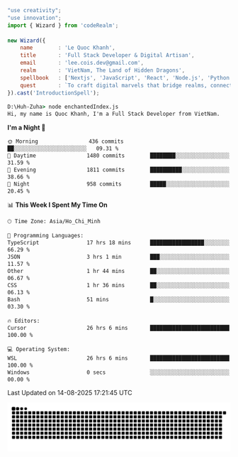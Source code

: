 <!--x axis divider-->

```js 
"use creativity";
"use innovation";
import { Wizard } from 'codeRealm';

new Wizard({
    name        : 'Le Quoc Khanh',
    title       : 'Full Stack Developer & Digital Artisan',
    email       : 'lee.cois.dev@gmail.com',
    realm       : 'VietNam, The Land of Hidden Dragons',
    spellbook   : ['Nextjs', 'JavaScript', 'React', 'Node.js', 'Python', 'Django', 'Cloud Services'],
    quest       : `To craft digital marvels that bridge realms, connect cultures, and bring imagination to life.`,
}).cast('IntroductionSpell');
```

```cmd
D:\Huh-Zuha> node enchantedIndex.js
Hi, my name is Quoc Khanh, I'm a Full Stack Developer from VietNam.
```
<!--START_SECTION:waka-->
**I'm a Night 🦉** 

```text
🌞 Morning                436 commits         ██░░░░░░░░░░░░░░░░░░░░░░░   09.31 % 
🌆 Daytime                1480 commits        ████████░░░░░░░░░░░░░░░░░   31.59 % 
🌃 Evening                1811 commits        ██████████░░░░░░░░░░░░░░░   38.66 % 
🌙 Night                  958 commits         █████░░░░░░░░░░░░░░░░░░░░   20.45 % 
```


📊 **This Week I Spent My Time On** 

```text
🕑︎ Time Zone: Asia/Ho_Chi_Minh

💬 Programming Languages: 
TypeScript               17 hrs 18 mins      █████████████████░░░░░░░░   66.29 % 
JSON                     3 hrs 1 min         ███░░░░░░░░░░░░░░░░░░░░░░   11.57 % 
Other                    1 hr 44 mins        ██░░░░░░░░░░░░░░░░░░░░░░░   06.67 % 
CSS                      1 hr 36 mins        ██░░░░░░░░░░░░░░░░░░░░░░░   06.13 % 
Bash                     51 mins             █░░░░░░░░░░░░░░░░░░░░░░░░   03.30 % 

🔥 Editors: 
Cursor                   26 hrs 6 mins       █████████████████████████   100.00 % 

💻 Operating System: 
WSL                      26 hrs 6 mins       █████████████████████████   100.00 % 
Windows                  0 secs              ░░░░░░░░░░░░░░░░░░░░░░░░░   00.00 % 
```


 Last Updated on 14-08-2025 17:21:45 UTC
<!--END_SECTION:waka-->
<picture>
  <source media="(prefers-color-scheme: dark)" srcset="https://raw.githubusercontent.com/leecois/leecois/output/github-contribution-grid-snake-dark.svg">
  <source media="(prefers-color-scheme: light)" srcset="https://raw.githubusercontent.com/leecois/leecois/output/github-contribution-grid-snake.svg">
  <img alt="github contribution grid snake animation" src="https://raw.githubusercontent.com/leecois/leecois/output/github-contribution-grid-snake.svg">
</picture>
